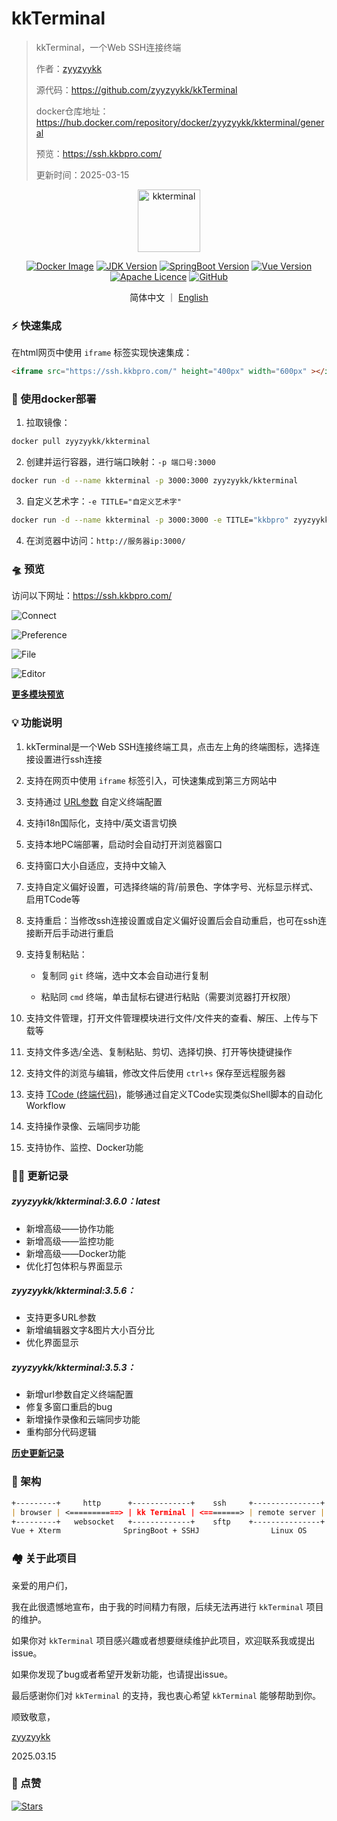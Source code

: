 # kkTerminal

> kkTerminal，一个Web SSH连接终端
>
> 作者：[zyyzyykk](https://github.com/zyyzyykk/)
>
> 源代码：https://github.com/zyyzyykk/kkTerminal
>
> docker仓库地址：https://hub.docker.com/repository/docker/zyyzyykk/kkterminal/general
>
> 预览：https://ssh.kkbpro.com/
>
> 更新时间：2025-03-15
>

<p align="center"><a href="https://ssh.kkbpro.com/" target="_blank" rel="noopener noreferrer"><img width="100" src="https://kkbapps.oss-cn-shanghai.aliyuncs.com/logo/terminal.png" alt="kkterminal"></a></p>

<p align="center">
  <a href="https://hub.docker.com/repository/docker/zyyzyykk/kkterminal/general"><img src="https://img.shields.io/docker/pulls/zyyzyykk/kkterminal?logo=docker" alt="Docker Image"></a>
  <a href="https://www.oracle.com/cn/java/technologies/downloads/#java8-windows"><img src="https://img.shields.io/badge/jdk-1.8-orange?logo=openjdk&logoColor=%23e3731c" alt="JDK Version"></a>
  <a href="https://spring.io/projects/spring-boot"><img src="https://img.shields.io/badge/springboot-2.7.15-green?color=6db33f&logo=springboot" alt="SpringBoot Version"></a>
  <a href="https://cn.vuejs.org/"><img src="https://img.shields.io/badge/vue-3.x-green?color=42b883&logo=vue.js" alt="Vue Version"></a>
  <a href="https://www.apache.org/licenses/"><img src="https://img.shields.io/badge/licence-Apache-red?logo=apache&logoColor=%23D22128" alt="Apache Licence"></a>
  <a href="https://github.com/zyyzyykk/kkTerminal"><img src="https://img.shields.io/github/stars/zyyzyykk/kkterminal" alt="GitHub"></a>
</p>
<p align="center">简体中文 ｜ <a href="../en_US/README.md" >English</a></p>

### ⚡ 快速集成

在html网页中使用 `iframe` 标签实现快速集成：

```html
<iframe src="https://ssh.kkbpro.com/" height="400px" width="600px" ></iframe>
```

### 🐳 使用docker部署

1. 拉取镜像：

```bash
docker pull zyyzyykk/kkterminal
```

2. 创建并运行容器，进行端口映射：`-p 端口号:3000`

```bash
docker run -d --name kkterminal -p 3000:3000 zyyzyykk/kkterminal
```

3. 自定义艺术字：`-e TITLE="自定义艺术字"`

```bash
docker run -d --name kkterminal -p 3000:3000 -e TITLE="kkbpro" zyyzyykk/kkterminal
```

4. 在浏览器中访问：`http://服务器ip:3000/`

### 🛸 预览

访问以下网址：https://ssh.kkbpro.com/

![Connect](https://kkbapps.oss-cn-shanghai.aliyuncs.com/terminal/3.6.0/zh/Connect.png)

![Preference](https://kkbapps.oss-cn-shanghai.aliyuncs.com/terminal/3.6.0/zh/Preference.png)

![File](https://kkbapps.oss-cn-shanghai.aliyuncs.com/terminal/3.6.0/zh/File.png)

![Editor](https://kkbapps.oss-cn-shanghai.aliyuncs.com/terminal/3.6.0/zh/Editor.png)

[**更多模块预览**](./MODULE.md)

### 💡 功能说明

1. kkTerminal是一个Web SSH连接终端工具，点击左上角的终端图标，选择连接设置进行ssh连接

2. 支持在网页中使用 `iframe` 标签引入，可快速集成到第三方网站中

3. 支持通过 [URL参数](./PARAMS.md) 自定义终端配置

4. 支持i18n国际化，支持中/英文语言切换

5. 支持本地PC端部署，启动时会自动打开浏览器窗口

6. 支持窗口大小自适应，支持中文输入

7. 支持自定义偏好设置，可选择终端的背/前景色、字体字号、光标显示样式、启用TCode等

8. 支持重启：当修改ssh连接设置或自定义偏好设置后会自动重启，也可在ssh连接断开后手动进行重启

9. 支持复制粘贴：

   - 复制同 `git` 终端，选中文本会自动进行复制

   - 粘贴同 `cmd` 终端，单击鼠标右键进行粘贴（需要浏览器打开权限）


9. 支持文件管理，打开文件管理模块进行文件/文件夹的查看、解压、上传与下载等
10. 支持文件多选/全选、复制粘贴、剪切、选择切换、打开等快捷键操作
11. 支持文件的浏览与编辑，修改文件后使用 `ctrl+s` 保存至远程服务器
12. 支持 [TCode (终端代码)](./TCODE.md)，能够通过自定义TCode实现类似Shell脚本的自动化Workflow
13. 支持操作录像、云端同步功能
14. 支持协作、监控、Docker功能

### 👨‍💻 更新记录

##### zyyzyykk/kkterminal:3.6.0：latest

- 新增高级——协作功能
- 新增高级——监控功能
- 新增高级——Docker功能
- 优化打包体积与界面显示

##### zyyzyykk/kkterminal:3.5.6：

- 支持更多URL参数
- 新增编辑器文字&图片大小百分比
- 优化界面显示

##### zyyzyykk/kkterminal:3.5.3：

- 新增url参数自定义终端配置
- 修复多窗口重启的bug
- 新增操作录像和云端同步功能
- 重构部分代码逻辑

[**历史更新记录**](./UPDATE.md)

### 🧬 架构

```markdown
+---------+     http      +-------------+    ssh     +---------------+
| browser | <===========> | kk Terminal | <========> | remote server |
+---------+   websocket   +-------------+    sftp    +---------------+
Vue + Xterm              SpringBoot + SSHJ                Linux OS    
```

### 🏘️ 关于此项目

亲爱的用户们，

我在此很遗憾地宣布，由于我的时间精力有限，后续无法再进行 `kkTerminal` 项目的维护。

如果你对 `kkTerminal` 项目感兴趣或者想要继续维护此项目，欢迎联系我或提出issue。

如果你发现了bug或者希望开发新功能，也请提出issue。

最后感谢你们对 `kkTerminal` 的支持，我也衷心希望 `kkTerminal` 能够帮助到你。

顺致敬意，

[zyyzyykk](https://github.com/zyyzyykk/)

2025.03.15

### 🌟 点赞

[![Stars](https://starchart.cc/zyyzyykk/kkTerminal.svg?variant=adaptive)](https://starchart.cc/zyyzyykk/kkTerminal)
